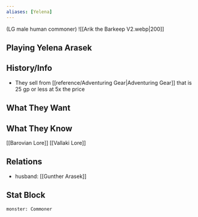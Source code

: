 ```yaml
---
aliases: [Yelena]
---
```

(LG male human commoner)
![[Arik the Barkeep V2.webp|200]]
## Playing Yelena Arasek

## History/Info
- They sell from [[reference/Adventuring Gear|Adventuring Gear]] that is 25 gp or less at 5x the price

## What They Want

## What They Know
[[Barovian Lore]]
[[Vallaki Lore]]

## Relations
- husband: [[Gunther Arasek]]

## Stat Block

```statblock
monster: Commoner
```